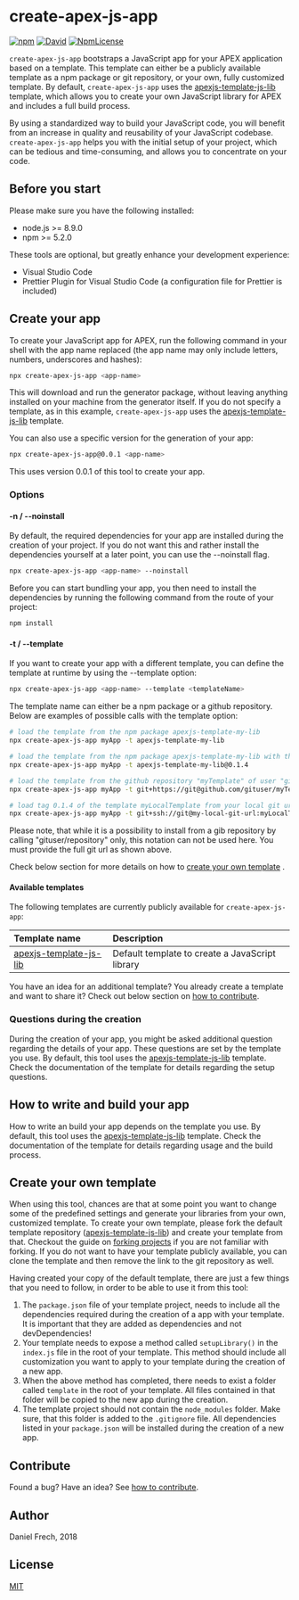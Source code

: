 # create-apex-js-app

[![npm](https://img.shields.io/npm/v/create-apex-js-app.svg?style=flat-square)](https://www.npmjs.com/package/create-apex-js-app) 
[![David](https://img.shields.io/david/dfrechdev/create-apex-js-app.svg?style=flat-square)](https://github.com/dfrechdev/create-apex-js-app/blob/master/package.json) 
[![NpmLicense](https://img.shields.io/npm/l/create-apex-js-app.svg?style=flat-square)](https://github.com/dfrechdev/create-apex-js-app/blob/master/LICENSE)

`create-apex-js-app` bootstraps a JavaScript app for your APEX application based on a template. This template can either be a publicly available template as a npm package or git repository, or your own, fully customized template. By default, `create-apex-js-app` uses the [apexjs-template-js-lib][defaulttemplate] template, which allows you to create your own JavaScript library for APEX and includes a full build process.

By using a standardized way to build your JavaScript code, you will benefit from an increase in quality and reusability of your JavaScript codebase. `create-apex-js-app` helps you with the initial setup of your project, which can be tedious and time-consuming, and allows you to concentrate on your code.

## Before you start

Please make sure you have the following installed:

-   node.js >= 8.9.0
-   npm >= 5.2.0

These tools are optional, but greatly enhance your development experience:

-   Visual Studio Code
-   Prettier Plugin for Visual Studio Code (a configuration file for Prettier is included)

## Create your app

To create your JavaScript app for APEX, run the following command in your shell with the app name replaced (the app name may only include letters, numbers, underscores and hashes):

```bash
npx create-apex-js-app <app-name>
```

This will download and run the generator package, without leaving anything installed on your machine from the generator itself. If you do not specify a template, as in this example, `create-apex-js-app` uses the [apexjs-template-js-lib][defaulttemplate] template.

You can also use a specific version for the generation of your app:

```bash
npx create-apex-js-app@0.0.1 <app-name>
```

This uses version 0.0.1 of this tool to create your app.

### Options

#### -n / --noinstall

By default, the required dependencies for your app are installed during the creation of your project. If you do not want this and rather install the dependencies yourself at a later point, you can use the --noinstall flag.

```bash
npx create-apex-js-app <app-name> --noinstall
```

Before you can start bundling your app, you then need to install the dependencies by running the following command from the route of your project:

```bash
npm install
```

#### -t / --template <templateName>

If you want to create your app with a different template, you can define the template at runtime by using the --template option:

```bash
npx create-apex-js-app <app-name> --template <templateName>
```

The template name can either be a npm package or a github repository. Below are examples of possible calls with the template option:

```bash
# load the template from the npm package apexjs-template-my-lib
npx create-apex-js-app myApp -t apexjs-template-my-lib

# load the template from the npm package apexjs-template-my-lib with the version 0.1.4
npx create-apex-js-app myApp -t apexjs-template-my-lib@0.1.4

# load the template from the github repository "myTemplate" of user "gituser" via https
npx create-apex-js-app myApp -t git+https://git@github.com/gituser/myTemplate.git

# load tag 0.1.4 of the template myLocalTemplate from your local git url with ssh
npx create-apex-js-app myApp -t git+ssh://git@my-local-git-url:myLocalTemplate.git#0.1.4
```

Please note, that while it is a possibility to install from a gib repository by calling "gituser/repository" only, this notation can not be used here. You must provide the full git url as shown above.

Check below section for more details on how to [create your own template](#create-your-own-template) .

#### Available templates

The following templates are currently publicly available for `create-apex-js-app`:

| Template name | Description | 
| :------------ | :---------- |
| [apexjs-template-js-lib][defaulttemplate]  | Default template to create a JavaScript library  |

You have an idea for an additional template? You already create a template and want to share it? Check out below section on [how to contribute][contributing].

### Questions during the creation

During the creation of your app, you might be asked additional question regarding the details of your app. These questions are set by the template you use. By default, this tool uses the [apexjs-template-js-lib][defaulttemplate] template. Check the documentation of the template for details regarding the setup questions.

## How to write and build your app

How to write an build your app depends on the template you use. By default, this tool uses the [apexjs-template-js-lib][defaulttemplate] template. Check the documentation of the template for details regarding usage and the build process.

## Create your own template

When using this tool, chances are that at some point you want to change some of the predefined settings and generate your libraries from your own, customized template. To create your own template, please fork the default template repository ([apexjs-template-js-lib][defaulttemplate]) and create your template from that. Checkout the guide on [forking projects](https://guides.github.com/activities/forking/) if you are not familiar with forking. If you do not want to have your template publicly available, you can clone the template and then remove the link to the git repository as well.

Having created your copy of the default template, there are just a few things that you need to follow, in order to be able to use it from this tool:

1. The `package.json` file of your template project, needs to include all the dependencies required during the creation of a app with your template. It is important that they are added as dependencies and not devDependencies!
2. Your template needs to expose a method called `setupLibrary()` in the `index.js` file in the root of your template. This method should include all customization you want to apply to your template during the creation of a new app.
3. When the above method has completed, there needs to exist a folder called `template` in the root of your template. All files contained in that folder will be copied to the new app during the creation.
4. The template project should not contain the `node_modules` folder. Make sure, that this folder is added to the `.gitignore` file. All dependencies listed in your `package.json` will be installed during the creation of a new app.

## Contribute

Found a bug? Have an idea? See [how to contribute][contributing].

## Author

Daniel Frech, 2018

## License

[MIT](LICENSE)

[contributing]: /CONTRIBUTING.md
[defaulttemplate]: https://github.com/dfrechdev/apexjs-template-js-lib
